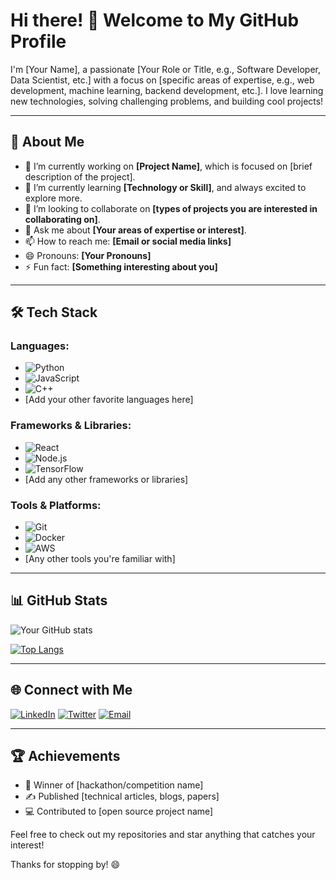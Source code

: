 # Hi there! 👋 Welcome to My GitHub Profile

I'm [Your Name], a passionate [Your Role or Title, e.g., Software Developer, Data Scientist, etc.] with a focus on [specific areas of expertise, e.g., web development, machine learning, backend development, etc.]. I love learning new technologies, solving challenging problems, and building cool projects!

---

## 🚀 About Me
- 🔭 I’m currently working on **[Project Name]**, which is focused on [brief description of the project].
- 🌱 I’m currently learning **[Technology or Skill]**, and always excited to explore more.
- 👯 I’m looking to collaborate on **[types of projects you are interested in collaborating on]**.
- 💬 Ask me about **[Your areas of expertise or interest]**.
- 📫 How to reach me: **[Email or social media links]**
- 😄 Pronouns: **[Your Pronouns]**
- ⚡ Fun fact: **[Something interesting about you]**

---

## 🛠️ Tech Stack

### Languages:
- ![Python](https://img.shields.io/badge/-Python-3776AB?logo=python&logoColor=white&style=flat)
- ![JavaScript](https://img.shields.io/badge/-JavaScript-F7DF1E?logo=javascript&logoColor=black&style=flat)
- ![C++](https://img.shields.io/badge/-C++-00599C?logo=cplusplus&logoColor=white&style=flat)
- [Add your other favorite languages here]

### Frameworks & Libraries:
- ![React](https://img.shields.io/badge/-React-61DAFB?logo=react&logoColor=black&style=flat)
- ![Node.js](https://img.shields.io/badge/-Node.js-339933?logo=node.js&logoColor=white&style=flat)
- ![TensorFlow](https://img.shields.io/badge/-TensorFlow-FF6F00?logo=tensorflow&logoColor=white&style=flat)
- [Add any other frameworks or libraries]

### Tools & Platforms:
- ![Git](https://img.shields.io/badge/-Git-F05032?logo=git&logoColor=white&style=flat)
- ![Docker](https://img.shields.io/badge/-Docker-2496ED?logo=docker&logoColor=white&style=flat)
- ![AWS](https://img.shields.io/badge/-AWS-232F3E?logo=amazonaws&logoColor=white&style=flat)
- [Any other tools you're familiar with]

---

## 📊 GitHub Stats
![Your GitHub stats](https://github-readme-stats.vercel.app/api?username=YourGitHubUsername&show_icons=true&theme=radical)

[![Top Langs](https://github-readme-stats.vercel.app/api/top-langs/?username=YourGitHubUsername&layout=compact&theme=radical)](https://github.com/YourGitHubUsername/github-readme-stats)

---

## 🌐 Connect with Me
[![LinkedIn](https://img.shields.io/badge/-LinkedIn-0A66C2?logo=linkedin&logoColor=white&style=flat)](https://www.linkedin.com/in/YourLinkedInProfile/)
[![Twitter](https://img.shields.io/badge/-Twitter-1DA1F2?logo=twitter&logoColor=white&style=flat)](https://twitter.com/YourTwitterProfile)
[![Email](https://img.shields.io/badge/-Email-D14836?logo=gmail&logoColor=white&style=flat)](mailto:YourEmail@example.com)

---

## 🏆 Achievements
- 🥇 Winner of [hackathon/competition name]
- ✍️ Published [technical articles, blogs, papers]
- 💻 Contributed to [open source project name]

Feel free to check out my repositories and star anything that catches your interest!

Thanks for stopping by! 😄
